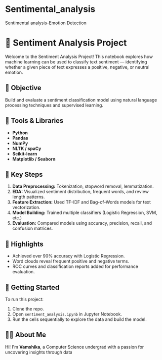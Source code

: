 # Sentimental_analysis
Sentimental analysis-Emotion Detection
# 💬 Sentiment Analysis Project

Welcome to the Sentiment Analysis Project! This notebook explores how machine learning can be used to classify text sentiment — identifying whether a given piece of text expresses a positive, negative, or neutral emotion.

## 🎯 Objective
Build and evaluate a sentiment classification model using natural language processing techniques and supervised learning.

## 🧰 Tools & Libraries
- **Python**
- **Pandas**
- **NumPy**
- **NLTK / spaCy**
- **Scikit-learn**
- **Matplotlib / Seaborn**

## 🧪 Key Steps
1. **Data Preprocessing:** Tokenization, stopword removal, lemmatization.
2. **EDA:** Visualized sentiment distribution, frequent words, and review length patterns.
3. **Feature Extraction:** Used TF-IDF and Bag-of-Words models for text vectorization.
4. **Model Building:** Trained multiple classifiers (Logistic Regression, SVM, etc.)
5. **Evaluation:** Compared models using accuracy, precision, recall, and confusion matrices.

## 📌 Highlights
- Achieved over 90% accuracy with Logistic Regression.
- Word clouds reveal frequent positive and negative terms.
- ROC curves and classification reports added for performance evaluation.

## 🚀 Getting Started
To run this project:
1. Clone the repo.
2. Open `sentiment_analysis.ipynb` in Jupyter Notebook.
3. Run the cells sequentially to explore the data and build the model.

## 🙋‍♀️ About Me
Hi! I'm **Vamshika**, a Computer Science undergrad with a passion for uncovering insights through data 
